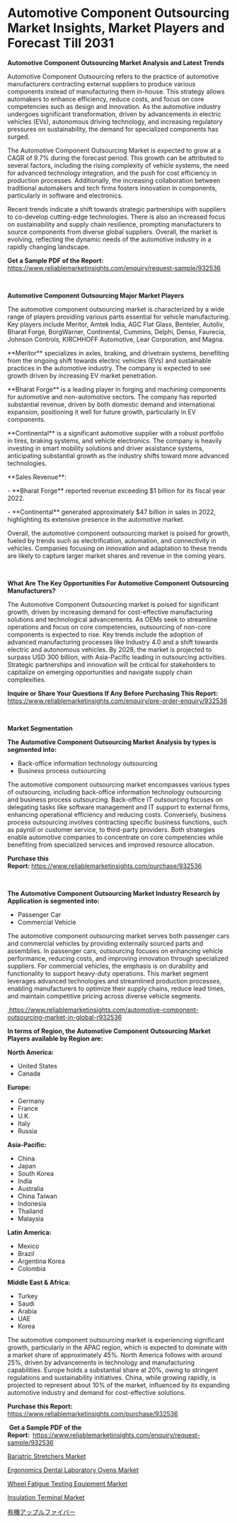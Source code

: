 <p><h1>Automotive Component Outsourcing Market Insights, Market Players and Forecast Till 2031</h1></p><p><strong>Automotive Component Outsourcing Market Analysis and Latest Trends</strong></p>
<p><p>Automotive Component Outsourcing refers to the practice of automotive manufacturers contracting external suppliers to produce various components instead of manufacturing them in-house. This strategy allows automakers to enhance efficiency, reduce costs, and focus on core competencies such as design and innovation. As the automotive industry undergoes significant transformation, driven by advancements in electric vehicles (EVs), autonomous driving technology, and increasing regulatory pressures on sustainability, the demand for specialized components has surged.</p><p>The Automotive Component Outsourcing Market is expected to grow at a CAGR of 9.7% during the forecast period. This growth can be attributed to several factors, including the rising complexity of vehicle systems, the need for advanced technology integration, and the push for cost efficiency in production processes. Additionally, the increasing collaboration between traditional automakers and tech firms fosters innovation in components, particularly in software and electronics.</p><p>Recent trends indicate a shift towards strategic partnerships with suppliers to co-develop cutting-edge technologies. There is also an increased focus on sustainability and supply chain resilience, prompting manufacturers to source components from diverse global suppliers. Overall, the market is evolving, reflecting the dynamic needs of the automotive industry in a rapidly changing landscape.</p></p>
<p><strong>Get a Sample PDF of the Report:&nbsp;</strong> <a href="https://www.reliablemarketinsights.com/enquiry/request-sample/932536">https://www.reliablemarketinsights.com/enquiry/request-sample/932536</a></p>
<p>&nbsp;</p>
<p><strong>Automotive Component Outsourcing Major Market Players</strong></p>
<p><p>The automotive component outsourcing market is characterized by a wide range of players providing various parts essential for vehicle manufacturing. Key players include Meritor, Amtek India, AGC Flat Glass, Benteler, Autoliv, Bharat Forge, BorgWarner, Continental, Cummins, Delphi, Denso, Faurecia, Johnson Controls, KIRCHHOFF Automotive, Lear Corporation, and Magna.</p><p>**Meritor** specializes in axles, braking, and drivetrain systems, benefiting from the ongoing shift towards electric vehicles (EVs) and sustainable practices in the automotive industry. The company is expected to see growth driven by increasing EV market penetration.</p><p>**Bharat Forge** is a leading player in forging and machining components for automotive and non-automotive sectors. The company has reported substantial revenue, driven by both domestic demand and international expansion, positioning it well for future growth, particularly in EV components.</p><p>**Continental** is a significant automotive supplier with a robust portfolio in tires, braking systems, and vehicle electronics. The company is heavily investing in smart mobility solutions and driver assistance systems, anticipating substantial growth as the industry shifts toward more advanced technologies.</p><p>**Sales Revenue**: </p><p>- **Bharat Forge** reported revenue exceeding $1 billion for its fiscal year 2022.</p><p>- **Continental** generated approximately $47 billion in sales in 2022, highlighting its extensive presence in the automotive market.</p><p>Overall, the automotive component outsourcing market is poised for growth, fueled by trends such as electrification, automation, and connectivity in vehicles. Companies focusing on innovation and adaptation to these trends are likely to capture larger market shares and revenue in the coming years.</p></p>
<p>&nbsp;</p>
<p><strong>What Are The Key Opportunities For Automotive Component Outsourcing Manufacturers?</strong></p>
<p><p>The Automotive Component Outsourcing market is poised for significant growth, driven by increasing demand for cost-effective manufacturing solutions and technological advancements. As OEMs seek to streamline operations and focus on core competencies, outsourcing of non-core components is expected to rise. Key trends include the adoption of advanced manufacturing processes like Industry 4.0 and a shift towards electric and autonomous vehicles. By 2028, the market is projected to surpass USD 300 billion, with Asia-Pacific leading in outsourcing activities. Strategic partnerships and innovation will be critical for stakeholders to capitalize on emerging opportunities and navigate supply chain complexities.</p></p>
<p><strong>Inquire or Share Your Questions If Any Before Purchasing This Report:</strong> <a href="https://www.reliablemarketinsights.com/enquiry/pre-order-enquiry/932536">https://www.reliablemarketinsights.com/enquiry/pre-order-enquiry/932536</a></p>
<p>&nbsp;</p>
<p><strong>Market Segmentation</strong></p>
<p><strong>The Automotive Component Outsourcing Market Analysis by types is segmented into:</strong></p>
<p><ul><li>Back-office information technology outsourcing</li><li>Business process outsourcing</li></ul></p>
<p><p>The automotive component outsourcing market encompasses various types of outsourcing, including back-office information technology outsourcing and business process outsourcing. Back-office IT outsourcing focuses on delegating tasks like software management and IT support to external firms, enhancing operational efficiency and reducing costs. Conversely, business process outsourcing involves contracting specific business functions, such as payroll or customer service, to third-party providers. Both strategies enable automotive companies to concentrate on core competencies while benefiting from specialized services and improved resource allocation.</p></p>
<p><strong>Purchase this Report:&nbsp;</strong><a href="https://www.reliablemarketinsights.com/purchase/932536">https://www.reliablemarketinsights.com/purchase/932536</a></p>
<p>&nbsp;</p>
<p><strong>The Automotive Component Outsourcing Market Industry Research by Application is segmented into:</strong></p>
<p><ul><li>Passenger Car</li><li>Commercial Vehicle</li></ul></p>
<p><p>The automotive component outsourcing market serves both passenger cars and commercial vehicles by providing externally sourced parts and assemblies. In passenger cars, outsourcing focuses on enhancing vehicle performance, reducing costs, and improving innovation through specialized suppliers. For commercial vehicles, the emphasis is on durability and functionality to support heavy-duty operations. This market segment leverages advanced technologies and streamlined production processes, enabling manufacturers to optimize their supply chains, reduce lead times, and maintain competitive pricing across diverse vehicle segments.</p></p>
<p><a href="https://www.reliablemarketinsights.com/automotive-component-outsourcing-market-in-global-r932536">&nbsp;https://www.reliablemarketinsights.com/automotive-component-outsourcing-market-in-global-r932536</a></p>
<p><strong>In terms of Region, the Automotive Component Outsourcing Market Players available by Region are:</strong></p>
<p>
    <p> <strong> North America: </strong>
        <ul>
            <li>United States</li>
            <li>Canada</li>
        </ul>
        </p> 
    <p> <strong> Europe: </strong>
        <ul>
            <li>Germany</li>
            <li>France</li>
            <li>U.K.</li>
            <li>Italy</li>
            <li>Russia</li>
        </ul>
        </p> 
    <p> <strong> Asia-Pacific: </strong>
        <ul>
            <li>China</li>
            <li>Japan</li>
            <li>South Korea</li>
            <li>India</li>
            <li>Australia</li>
            <li>China Taiwan</li>
            <li>Indonesia</li>
            <li>Thailand</li>
            <li>Malaysia</li>
        </ul>
        </p> 
    <p> <strong> Latin America: </strong>
        <ul>
            <li>Mexico</li>
            <li>Brazil</li>
            <li>Argentina Korea</li>
            <li>Colombia</li>
        </ul>
        </p> 
    <p> <strong> Middle East & Africa: </strong>
        <ul>
            <li>Turkey</li>
            <li>Saudi</li>
            <li>Arabia</li>
            <li>UAE</li>
            <li>Korea</li>
        </ul>
    </p>
    </p>
<p><p>The automotive component outsourcing market is experiencing significant growth, particularly in the APAC region, which is expected to dominate with a market share of approximately 45%. North America follows with around 25%, driven by advancements in technology and manufacturing capabilities. Europe holds a substantial share at 20%, owing to stringent regulations and sustainability initiatives. China, while growing rapidly, is projected to represent about 10% of the market, influenced by its expanding automotive industry and demand for cost-effective solutions.</p></p>
<p><strong>Purchase this Report: </strong><a href="https://www.reliablemarketinsights.com/purchase/932536">https://www.reliablemarketinsights.com/purchase/932536</a></p>
<p>&nbsp;<strong>Get a Sample PDF of the Report:&nbsp;&nbsp;</strong><a href="https://www.reliablemarketinsights.com/enquiry/request-sample/932536">https://www.reliablemarketinsights.com/enquiry/request-sample/932536</a></p>
<p><strong></strong></p>
<p><p><a href="https://www.linkedin.com/pulse/bariatric-stretchers-market-indicators-size-regional-breakdown-4qgqe?trackingId=6yxjUd%2FpRqCNKzV6WpCPDQ%3D%3D">Bariatric Stretchers Market</a></p><p><a href="https://github.com/napierswinnyfg/Market-Research-Report-List-1/blob/main/ergonomics-dental-laboratory-ovens-market.md">Ergonomics Dental Laboratory Ovens Market</a></p><p><a href="https://issuu.com/reportprime-2/docs/wheel-fatigue-testing-equipment-mar_70d85775768485">Wheel Fatigue Testing Equipment Market</a></p><p><a href="https://medium.com/@jasmine.wilson5656/the-insulation-terminal-industry-analysis-report-offers-a-comprehensive-and-current-examination-7fe603d28e92?postPublishedType=initial">Insulation Terminal Market</a></p><p><a href="https://medium.com/@titusboyer1/organic-apple-fiber-market-%E3%81%AF-%E3%82%B3%E3%82%B9%E3%83%88%E7%AE%A1%E7%90%86%E3%81%A8%E5%8A%B9%E7%8E%87%E5%90%91%E4%B8%8A%E3%82%92%E5%84%AA%E5%85%88%E3%81%97%E3%81%BE%E3%81%99-%E3%81%95%E3%82%89%E3%81%AB-%E5%A0%B1%E5%91%8A%E6%9B%B8%E3%81%AF%E5%B8%82%E5%A0%B4%E3%81%AE%E9%9C%80%E8%A6%81%E9%9D%A2%E3%81%A8%E4%BE%9B%E7%B5%A6%E9%9D%A2%E3%81%AE%E4%B8%A1%E6%96%B9%E3%82%92%E3%82%AB%E3%83%90%E3%83%BC%E3%81%97%E3%81%A6%E3%81%84%E3%81%BE%E3%81%99-organic-apple-fiber-47537ac7a81c">有機アップルファイバー</a></p></p>